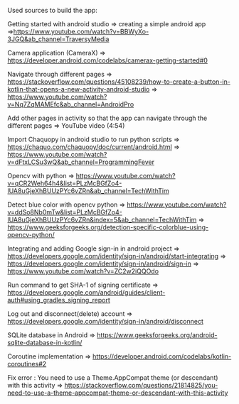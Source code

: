 Used sources to build the app:

Getting started with android studio
=> creating a simple android app
    =>https://www.youtube.com/watch?v=BBWyXo-3JGQ&ab_channel=TraversyMedia

Camera application (CameraX)
=> https://developer.android.com/codelabs/camerax-getting-started#0

Navigate through different pages
=> https://stackoverflow.com/questions/45108239/how-to-create-a-button-in-kotlin-that-opens-a-new-activity-android-studio
=> https://www.youtube.com/watch?v=Nq7ZqMAMEfc&ab_channel=AndroidPro

Add other pages in activity so that the app can navigate through the different pages
    => YouTube video (4:54)

Import Chaquopy in android studio to run python scripts
=> https://chaquo.com/chaquopy/doc/current/android.html
=> https://www.youtube.com/watch?v=dFtxLCSu3wQ&ab_channel=ProgrammingFever

Opencv with python
=> https://www.youtube.com/watch?v=qCR2Weh64h4&list=PLzMcBGfZo4-lUA8uGjeXhBUUzPYc6vZRn&ab_channel=TechWithTim

Detect blue color with opencv python
=> https://www.youtube.com/watch?v=ddSo8Nb0mTw&list=PLzMcBGfZo4-lUA8uGjeXhBUUzPYc6vZRn&index=5&ab_channel=TechWithTim
=> https://www.geeksforgeeks.org/detection-specific-colorblue-using-opencv-python/

Integrating and adding Google sign-in in android project
=> https://developers.google.com/identity/sign-in/android/start-integrating
=> https://developers.google.com/identity/sign-in/android/sign-in
=> https://www.youtube.com/watch?v=ZC2w2iQQOdo

Run command to get SHA-1 of signing certificate
=> https://developers.google.com/android/guides/client-auth#using_gradles_signing_report

Log out and disconnect(delete) account
=> https://developers.google.com/identity/sign-in/android/disconnect

SQLite database in Android
=> https://www.geeksforgeeks.org/android-sqlite-database-in-kotlin/

Coroutine implementation
=> https://developer.android.com/codelabs/kotlin-coroutines#2

Fix error : You need to use a Theme.AppCompat theme (or descendant) with this activity
=> https://stackoverflow.com/questions/21814825/you-need-to-use-a-theme-appcompat-theme-or-descendant-with-this-activity
